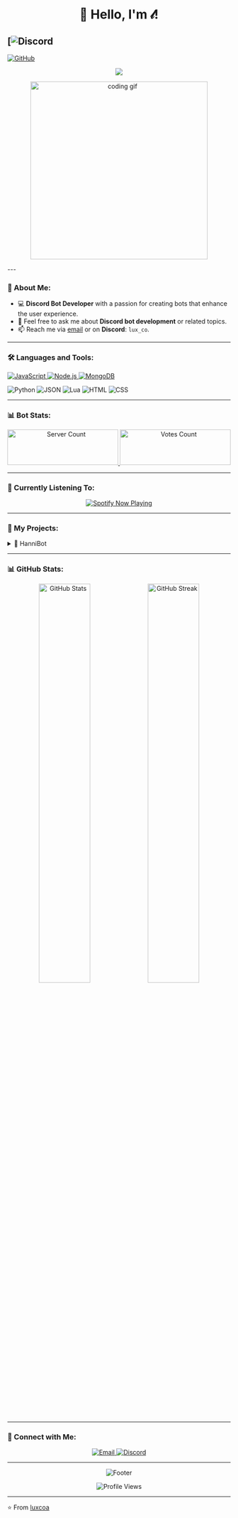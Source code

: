 <h1 align="center">👋 Hello, I'm 𝓁!</h1>

[![Discord](https://discord.c99.nl/widget/theme-1/837570564536270848.png)
---
  <a href="https://github.com/luxcoa">
    <img src="https://img.shields.io/badge/-GitHub-181717?style=flat-square&logo=github" alt="GitHub">
  </a>
</p>

<p align="center">
  <img src="https://readme-typing-svg.herokuapp.com/?lines=Discord+Bot+Developer;Always+learning+new+things&font=Fira%20Code&center=true&width=500&height=50&color=6bbdff&vCenter=true&size=24">
</p>

<p align="center">
  <img src="https://media3.giphy.com/media/v1.Y2lkPTc5MGI3NjExa2M3cWwwanVtbzR6ZGlnZGxzYWxtcWp5YXp5cjBtOTVwYWloeTYxcSZlcD12MV9pbnRlcm5hbF9naWZfYnlfaWQmY3Q9Zw/cR9xNhGEHvzKO5vr6Z/giphy.webp" width="400" alt="coding gif" />
</p>
---

### 🤖 About Me:

- 💻 **Discord Bot Developer** with a passion for creating bots that enhance the user experience.
- 💬 Feel free to ask me about **Discord bot development** or related topics.
- 📫 Reach me via [email](mailto:hannifam@proton.me) or on **Discord**: `lux_co`.

---

### 🛠️ Languages and Tools:

<p align="left">
  <a href="https://developer.mozilla.org/en-US/docs/Web/JavaScript" target="_blank">
    <img src="https://img.shields.io/badge/JavaScript-F7DF1E?style=flat-square&logo=javascript&logoColor=black" alt="JavaScript">
  </a>
  <a href="https://nodejs.org" target="_blank">
    <img src="https://img.shields.io/badge/Node.js-339933?style=flat-square&logo=node.js&logoColor=white" alt="Node.js">
  </a>
  <a href="https://www.mongodb.com/" target="_blank">
    <img src="https://img.shields.io/badge/MongoDB-47A248?style=flat-square&logo=mongodb&logoColor=white" alt="MongoDB">
  </a>
</p>

<p align="left">
  <img src="https://shields.io/badge/Python-3776AB?style=flat-square&logo=python&logoColor=white" alt="Python">
  <img src="https://shields.io/badge/JSON-000000?style=flat-square&logo=json&logoColor=white" alt="JSON">
  <img src="https://shields.io/badge/Lua-2C2D72?style=flat-square&logo=lua&logoColor=white" alt="Lua">
  <img src="https://shields.io/badge/HTML-E34F26?style=flat-square&logo=html5&logoColor=white" alt="HTML">
  <img src="https://shields.io/badge/CSS-1572B6?style=flat-square&logo=css3&logoColor=white" alt="CSS">
</p>

---

### 📊 Bot Stats:

<p align="center">
  <a href="https://hannibot.netlify.app/" target="_blank">
    <img src="https://koreanbots.dev/api/widget/bots/servers/1235089708992696391.svg?icon=false&scale=1.0" alt="Server Count" width="250" height="80">
  </a>
  <a href="https://hannibot.netlify.app/" target="_blank">
    <img src="https://koreanbots.dev/api/widget/bots/votes/1235089708992696391.svg?style=classic" alt="Votes Count" width="250" height="80">
  </a>
</p>

---

### 🎵 Currently Listening To:

<p align="center">
  <a href="https://spotify-github-profile.kittinanx.com/api/view?uid=31j4yosihzteytg6rxb55oqd5fyy&redirect=true">
    <img src="https://spotify-github-profile.kittinanx.com/api/view?uid=31j4yosihzteytg6rxb55oqd5fyy&cover_image=true&theme=default&show_offline=false&background_color=121212&interchange=true" alt="Spotify Now Playing" />
  </a>
</p>

---

### 🤖 My Projects:

<details>
  <summary>💫 HanniBot</summary>
  
  [![ReadMe Card](https://github-readme-stats.vercel.app/api/pin/?username=luxcoa&repo=hannibot&theme=tokyonight)](https://github.com/luxcoa/hannibot)
  
  - 🎶 **Features**:
    - Provides information about **New Jeans**
    - Fun **gambling features** like slot machines, dice, and more.
    - Various **utility functions** for Discord servers.
  - 🛠️ **Tech Stack**: Py-cord, MongoDB, Python, JSON
  - 🌟 **Used by**: 100+ Discord servers
  - 🔗 [Invite the bot](https://discord.com/oauth2/authorize?client_id=1235089708992696391&permissions=564049867844624&integration_type=0&scope=bot+applications.commands)
</details>

---

### 📊 GitHub Stats:

<p align="center">
  <img width="48%" src="https://github-readme-stats.vercel.app/api?username=luxcoa&show_icons=true&theme=tokyonight" alt="GitHub Stats">
  <img width="48%" src="https://github-readme-streak-stats.herokuapp.com/?user=luxcoa&theme=tokyonight" alt="GitHub Streak">
</p>

---

### 🤝 Connect with Me:

<p align="center">
  <a href="mailto:hannifam@proton.me">
    <img src="https://img.shields.io/badge/Email-D14836?style=for-the-badge&logo=gmail&logoColor=white" alt="Email">
  </a>
  <a href="https://discord.gg/8xZtuQ5rsr">
    <img src="https://img.shields.io/badge/Discord-7289DA?style=for-the-badge&logo=discord&logoColor=white" alt="Discord">
  </a>
</p>

---

<p align="center">
  <img src="https://capsule-render.vercel.app/api?type=waving&color=gradient&height=100&section=footer" alt="Footer">
</p>

<p align="center">
  <img src="https://komarev.com/ghpvc/?username=luxcoa&&style=flat-square" align="center" alt="Profile Views">
</p>

---

⭐️ From [luxcoa](https://github.com/luxcoa)

